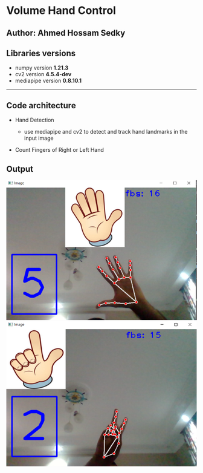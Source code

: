 # Volume Hand Control
Author: Ahmed Hossam Sedky
----
## Libraries versions
* numpy version **1.21.3**
* cv2 version **4.5.4-dev**
* mediapipe version **0.8.10.1**
-----
## Code architecture
* Hand Detection 
    * use mediapipe and cv2  to detect and track hand landmarks in the input image 

* Count Fingers of Right or Left Hand
    

## Output
![1st Example of output](https://raw.githubusercontent.com/ahmed-sedky/Finger-Counter/master/Images/output.PNG "1st Example Of Output")
![2nd Example of output](https://raw.githubusercontent.com/ahmed-sedky/Finger-Counter/master/Images/output2.PNG "2nd Example Of Output")